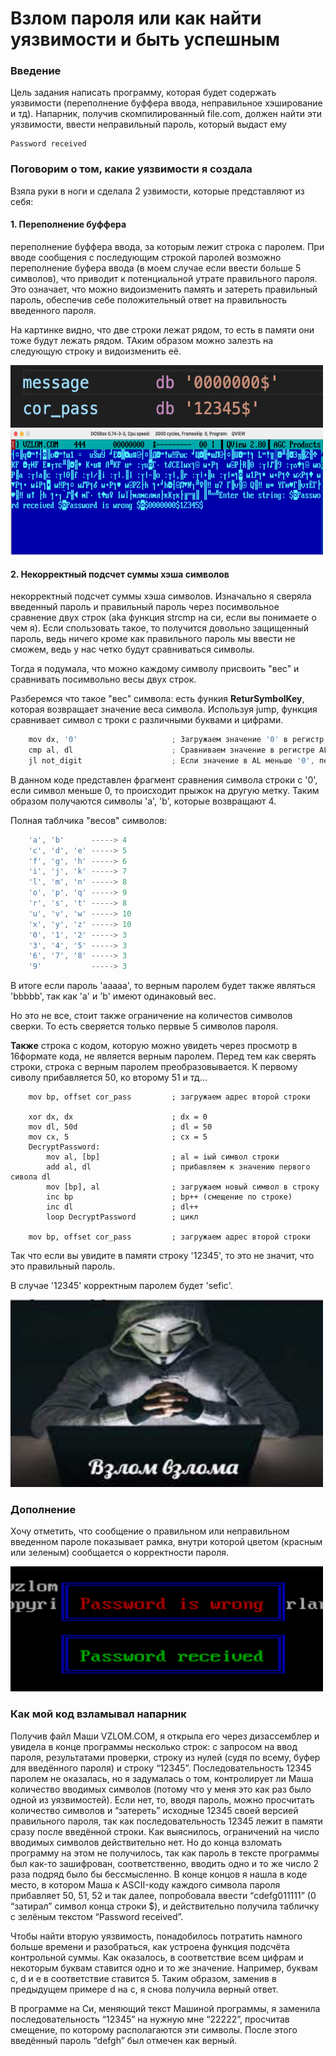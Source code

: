 # Взлом пароля или как найти уязвимости и быть успешным

### Введение
Цель задания написать программу, которая будет содержать уязвимости (переполнение буффера ввода, неправильное хэширование и тд). Напарник, получив скомпилированный file.com, должен найти эти уязвимости, ввести неправильный пароль, который выдаст ему
```
Password received
```

### Поговорим о том, какие уязвимости я создала
Взяла руки в ноги и сделала 2 узвимости, которые представляют из себя:

#### 1. Переполнение буффера
переполнение буффера ввода, за которым лежит строка с паролем. При вводе сообщения с последующим строкой паролей возможно переполнение буфера ввода (в моем случае если ввести больше 5 символов), что приводит к потенциальной утрате правильного пароля. Это означает, что можно видоизменить память и затереть правильный пароль, обеспечив себе положительный ответ на правильность введенного пароля.

На картинке видно, что две строки лежат рядом, то есть в памяти они тоже будут лежать рядом. ТАким образом можно залезть на следующую строку и видоизменить её.

<img src = "./Picture/1.png" width="500" height="100">

<img src = "./Picture/2.png" width="500" height="200">

#### 2. Некорректный подсчет суммы хэша символов
некорректный подсчет суммы хэша символов. Изначально я сверяла введенный пароль и правильный пароль через посимвольное сравнение двух строк (aka функция strcmp на си, если вы понимаете о чем я). Если спользовать такое, то получится довольно защищенный пароль, ведь ничего кроме как правильного пароль мы ввести не сможем, ведь у нас четко будут сравниваться символы.

Тогда я подумала, что можно каждому символу присвоить "вес" и сравнивать посимвольно весы двух строк.

Разберемся что такое "вес" символа:
    есть функия **ReturSymbolKey**, которая возвращает значение веса символа. Используя jump, функция сравнивает символ с троки с различными буквами и цифрами.

``` c
    mov dx, '0'                     ; Загружаем значение '0' в регистр DX
    cmp al, dl                      ; Сравниваем значение в регистре AL с '0'
    jl not_digit                    ; Если значение в AL меньше '0', переходим к not_digit
```

В данном коде представлен фрагмент сравнения символа строки с '0', если символ меньше 0, то происходит прыжок на другую метку. Таким образом получаются символы 'a', 'b', которые возвращают 4.

Полная таблчика "весов" символов:
``` c
    'a', 'b'      -----> 4
    'c', 'd', 'e' -----> 5
    'f', 'g', 'h' -----> 6
    'i', 'j', 'k' -----> 7
    'l', 'm', 'n' -----> 8
    'o', 'p', 'q' -----> 9
    'r', 's', 't' -----> 8
    'u', 'v', 'w' -----> 10
    'x', 'y', 'z' -----> 10
    '0', '1', '2' -----> 3
    '3', '4', '5' -----> 3
    '6', '7', '8' -----> 3
    '9'           -----> 3
```

В итоге если пароль 'aaaaa', то верным паролем будет также являться 'bbbbb', так как 'a' и 'b' имеют одинаковый вес.

Но это не все, стоит также ограничение на количестов символов сверки. То есть сверяется только первые 5 символов пароля.

**Также** строка с кодом, которую можно увидеть через просмотр в 16формате кода, не является верным паролем. Перед тем как сверять строки, строка с верным паролем преобразовывается. К первому сиволу прибавляется 50, ко второму 51 и тд...

```
    mov bp, offset cor_pass         ; загружаем адрес второй строки

    xor dx, dx                      ; dx = 0
    mov dl, 50d                     ; dl = 50
    mov cx, 5                       ; cx = 5
    DecryptPassword:
        mov al, [bp]                ; al = iый символ строки
        add al, dl                  ; прибавляем к значению первого сивола dl
        mov [bp], al                ; загружаем новый символ в строку
        inc bp                      ; bp++ (смещение по строке)
        inc dl                      ; dl++
        loop DecryptPassword        ; цикл

    mov bp, offset cor_pass         ; загружаем адрес второй строки
```

Так что если вы увидите в памяти строку '12345', то это не значит, что это правильный пароль.

В случае '12345' корректным паролем будет 'sefic'.

<img src = "./Picture/4.png" width="500" height="300">

### Дополнение
Хочу отметить, что сообщение о правильном или неправильном введенном пароле показывает рамка, внутри которой цветом (красным или зеленым) сообщается о корректности пароля.

<img src = "./Picture/3.png" width="500" height="200">

### Как мой код взламывал напарник
Получив файл Маши VZLOM.COM, я открыла его через дизассемблер и увидела в конце программы несколько строк: с запросом на ввод пароля, результатами проверки, строку из нулей (судя по всему, буфер для введённого пароля) и строку “12345”.  Последовательность 12345 паролем не оказалась, но я задумалась о том, контролирует ли Маша количество вводимых символов (потому что у меня это как раз было одной из уязвимостей). Если нет, то, вводя пароль, можно просчитать количество символов и “затереть” исходные 12345 своей версией правильного пароля, так как последовательность 12345 лежит в памяти сразу после введённой строки. Как выяснилось, ограничений на число вводимых символов действительно нет. Но до конца взломать программу на этом не получилось, так как пароль в тексте программы был как-то зашифрован, соответственно, вводить одно и то же число 2 раза подряд было бы бессмысленно. В конце концов я нашла в коде место, в котором Маша к ASCII-коду каждого символа пароля прибавляет 50, 51, 52 и так далее, попробовала ввести “cdefg011111” (0 “затирал” символ конца строки $), и действительно получила табличку с зелёным текстом “Password received”.

Чтобы найти вторую уязвимость, понадобилось потратить намного больше времени и разобраться, как устроена функция подсчёта контрольной суммы. Как оказалось, в соответствие всем цифрам и некоторым буквам ставится одно и то же значение. Например, буквам c, d и e в соответствие ставится 5. Таким образом, заменив в предыдущем примере d на c, я снова получила верный ответ.

В программе на Си, меняющий текст Машиной программы, я заменила последовательность “12345” на нужную мне “22222”, просчитав смещение, по которому располагаются эти символы. После этого введённый пароль “defgh” был отмечен как верный.
